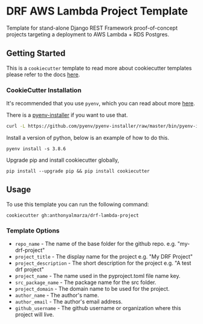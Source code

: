 # DRF AWS Lambda Project Template

Template for stand-alone Django REST Framework proof-of-concept projects
targeting a deployment to AWS Lambda + RDS Postgres.

## Getting Started

This is a `cookiecutter` template to read more about cookiecutter templates please refer
to the docs [here][cookiecutter-docs].

### CookieCutter Installation
It's recommended that you use `pyenv`, which you can read about more [here][pyenv-repo].

There is a [pyenv-installer][pyenv-installer] if you want to use that.
```bash
curl -L https://github.com/pyenv/pyenv-installer/raw/master/bin/pyenv-installer | bash
```

Install a version of python, below is an example of how to do this.

```shell
pyenv install -s 3.8.6
```

Upgrade pip and install cookiecutter globally,

```shell
pip install --upgrade pip && pip install cookiecutter
```


## Usage

To use this template you can run the following command:

```shell
cookiecutter gh:anthonyalmarza/drf-lambda-project
```

### Template Options

- `repo_name` - The name of the base folder for the github repo. e.g. "my-drf-project"
- `project_title` - The display name for the project e.g. "My DRF Project"
- `project_description` - The short description for the project e.g. "A test drf project"
- `project_name` - The name used in the pyproject.toml file name key.
- `src_package_name` - The package name for the src folder.
- `project_domain` - The domain name to be used for the project.
- `author_name` - The author's name.
- `author_email` - The author's email address.
- `github_username` - The github username or organization where this project will live.


[cookiecutter-docs]: https://cookiecutter.readthedocs.io/en/1.7.2/
[pyenv-repo]: https://github.com/pyenv/pyenv
[pyenv-installer]: https://github.com/pyenv/pyenv-installer
